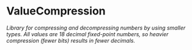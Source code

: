 # ValueCompression







*Library for compressing and decompressing numbers by using smaller types. All values are 18 decimal fixed-point numbers, so heavier compression (fewer bits) results in fewer decimals.*



